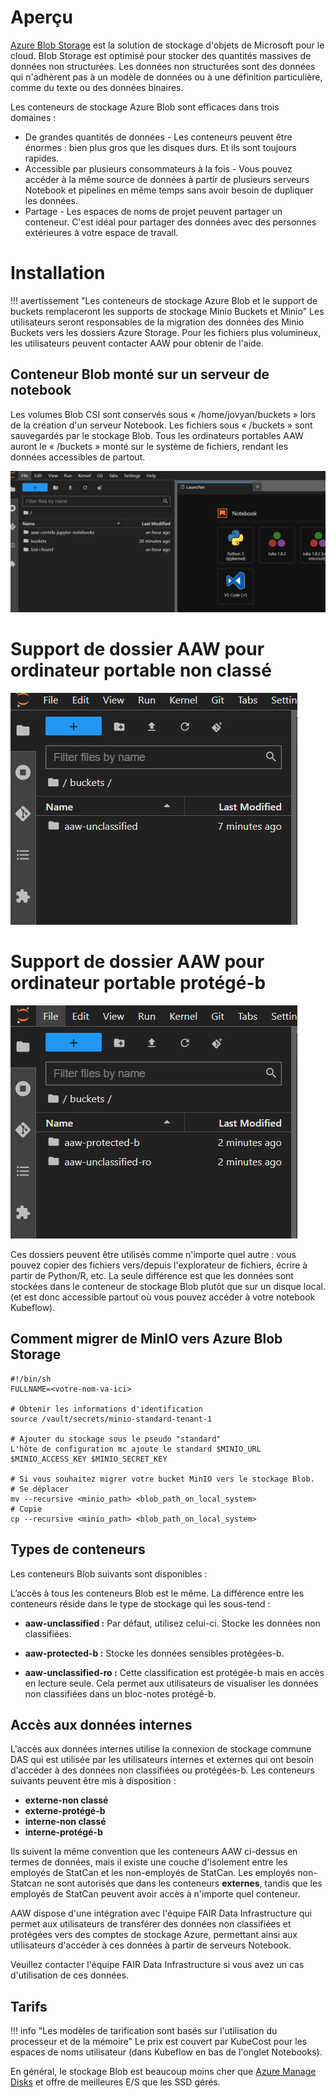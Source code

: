 # Aperçu

[Azure Blob Storage](https://learn.microsoft.com/en-us/azure/storage/blobs/storage-blobs-introduction) est la solution de stockage d'objets de Microsoft pour le cloud. Blob Storage est optimisé pour stocker des quantités massives de données non structurées. Les données non structurées sont des données qui n'adhèrent pas à un modèle de données ou à une définition particulière, comme du texte ou des données binaires.

Les conteneurs de stockage Azure Blob sont efficaces dans trois domaines :

- De grandes quantités de données - Les conteneurs peuvent être énormes : bien plus gros que les disques durs. Et ils sont toujours rapides.
- Accessible par plusieurs consommateurs à la fois - Vous pouvez accéder à la même source de données à partir de plusieurs serveurs Notebook et pipelines en même temps sans avoir besoin de dupliquer les données.
- Partage - Les espaces de noms de projet peuvent partager un conteneur. C'est idéal pour partager des données avec des personnes extérieures à votre espace de travail.

# Installation

<!-- plus joli-ignorer -->
!!! avertissement "Les conteneurs de stockage Azure Blob et le support de buckets remplaceront les supports de stockage Minio Buckets et Minio"
     Les utilisateurs seront responsables de la migration des données des Minio Buckets vers les dossiers Azure Storage. Pour les fichiers plus volumineux, les utilisateurs peuvent contacter AAW pour obtenir de l'aide.

## Conteneur Blob monté sur un serveur de notebook

<!-- plus joli-ignorer -->

Les volumes Blob CSI sont conservés sous « /home/jovyan/buckets » lors de la création d'un serveur Notebook. Les fichiers sous « /buckets » sont sauvegardés par le stockage Blob. Tous les ordinateurs portables AAW auront le « /buckets » monté sur le système de fichiers, rendant les données accessibles de partout.

![Dossiers Blob montés en tant que répertoires Jupyter Notebook](../images/container-mount.png)

# Support de dossier AAW pour ordinateur portable non classé
![Dossiers de notebook non classifiés montés dans les répertoires Jupyter Notebook](../images/unclassified-mount.png)

# Support de dossier AAW pour ordinateur portable protégé-b
![Carnets protégés-b montés en tant que répertoires Jupyter Notebook](../images/protectedb-mount.png)

Ces dossiers peuvent être utilisés comme n'importe quel autre : vous pouvez copier des fichiers vers/depuis l'explorateur de fichiers, écrire à partir de Python/R, etc. La seule différence est que les données sont stockées dans le conteneur de stockage Blob plutôt que sur un disque local. (et est donc accessible partout où vous pouvez accéder à votre notebook Kubeflow).

## Comment migrer de MinIO vers Azure Blob Storage

```
#!/bin/sh
FULLNAME=<votre-nom-va-ici>

# Obtenir les informations d'identification
source /vault/secrets/minio-standard-tenant-1

# Ajouter du stockage sous le pseudo "standard"
L'hôte de configuration mc ajoute le standard $MINIO_URL $MINIO_ACCESS_KEY $MINIO_SECRET_KEY

# Si vous souhaitez migrer votre bucket MinIO vers le stockage Blob.
# Se déplacer
mv --recursive <minio_path> <blob_path_on_local_system>
# Copie
cp --recursive <minio_path> <blob_path_on_local_system>
```

<!-- plus joli-ignorer -->

## Types de conteneurs

Les conteneurs Blob suivants sont disponibles :

L’accès à tous les conteneurs Blob est le même. La différence entre les conteneurs réside dans le type de stockage qui les sous-tend :

- **aaw-unclassified :** Par défaut, utilisez celui-ci. Stocke les données non classifiées.

- **aaw-protected-b :** Stocke les données sensibles protégées-b.

- **aaw-unclassified-ro :** Cette classification est protégée-b mais en accès en lecture seule. Cela permet aux utilisateurs de visualiser les données non classifiées dans un bloc-notes protégé-b.

<!-- plus joli-ignorer -->

## Accès aux données internes

<!-- plus joli-ignorer -->
L'accès aux données internes utilise la connexion de stockage commune DAS qui est utilisée par les utilisateurs internes et externes qui ont besoin d'accéder à des données non classifiées ou protégées-b. Les conteneurs suivants peuvent être mis à disposition :

- **externe-non classé**
- **externe-protégé-b**
- **interne-non classé**
- **interne-protégé-b**

Ils suivent la même convention que les conteneurs AAW ci-dessus en termes de données, mais il existe une couche d'isolement entre les employés de StatCan et les non-employés de StatCan. Les employés non-Statcan ne sont autorisés que dans les conteneurs **externes**, tandis que les employés de StatCan peuvent avoir accès à n'importe quel conteneur.

AAW dispose d'une intégration avec l'équipe FAIR Data Infrastructure qui permet aux utilisateurs de transférer des données non classifiées et protégées vers des comptes de stockage Azure, permettant ainsi aux utilisateurs d'accéder à ces données à partir de serveurs Notebook.

Veuillez contacter l'équipe FAIR Data Infrastructure si vous avez un cas d'utilisation de ces données.

## Tarifs

<!-- plus joli-ignorer -->
!!! info "Les modèles de tarification sont basés sur l'utilisation du processeur et de la mémoire"
     Le prix est couvert par KubeCost pour les espaces de noms utilisateur (dans Kubeflow en bas de l'onglet Notebooks).

En général, le stockage Blob est beaucoup moins cher que [Azure Manage Disks](https://azure.microsoft.com/en-us/pricing/details/managed-disks/) et offre de meilleures E/S que les SSD gérés.